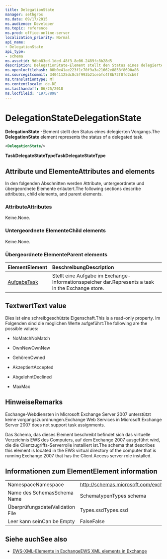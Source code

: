 ```yaml
---
title: DelegationState
manager: sethgros
ms.date: 09/17/2015
ms.audience: Developer
ms.topic: reference
ms.prod: office-online-server
localization_priority: Normal
api_name:
- DelegationState
api_type:
- schema
ms.assetid: 9dbb83ed-1ded-48f3-8e06-2489fc8b28d5
description: DelegationState-Element stellt den Status eines delegierten Vorgangs.
ms.openlocfilehash: 00b0e41ae223f1c70f9a3a21662e8858f8690a86
ms.sourcegitcommit: 34041125dc8c5f993b21cebfc4f8b72f0fd2cb6f
ms.translationtype: MT
ms.contentlocale: de-DE
ms.lasthandoff: 06/25/2018
ms.locfileid: "19757898"
---
```

# <a name="delegationstate"></a><span data-ttu-id="e7c14-103">DelegationState</span><span class="sxs-lookup"><span data-stu-id="e7c14-103">DelegationState</span></span>

<span data-ttu-id="e7c14-104">**DelegationState** -Element stellt den Status eines delegierten Vorgangs.</span><span class="sxs-lookup"><span data-stu-id="e7c14-104">The **DelegationState** element represents the status of a delegated task.</span></span> 
  
```xml
<DelegationState/>
```

<span data-ttu-id="e7c14-105">**TaskDelegateStateType**</span><span class="sxs-lookup"><span data-stu-id="e7c14-105">**TaskDelegateStateType**</span></span>

## <a name="attributes-and-elements"></a><span data-ttu-id="e7c14-106">Attribute und Elemente</span><span class="sxs-lookup"><span data-stu-id="e7c14-106">Attributes and elements</span></span>

<span data-ttu-id="e7c14-107">In den folgenden Abschnitten werden Attribute, untergeordnete und übergeordnete Elemente erläutert.</span><span class="sxs-lookup"><span data-stu-id="e7c14-107">The following sections describe attributes, child elements, and parent elements.</span></span>
  
### <a name="attributes"></a><span data-ttu-id="e7c14-108">Attribute</span><span class="sxs-lookup"><span data-stu-id="e7c14-108">Attributes</span></span>

<span data-ttu-id="e7c14-109">Keine.</span><span class="sxs-lookup"><span data-stu-id="e7c14-109">None.</span></span>
  
### <a name="child-elements"></a><span data-ttu-id="e7c14-110">Untergeordnete Elemente</span><span class="sxs-lookup"><span data-stu-id="e7c14-110">Child elements</span></span>

<span data-ttu-id="e7c14-111">Keine.</span><span class="sxs-lookup"><span data-stu-id="e7c14-111">None.</span></span>
  
### <a name="parent-elements"></a><span data-ttu-id="e7c14-112">Übergeordnete Elemente</span><span class="sxs-lookup"><span data-stu-id="e7c14-112">Parent elements</span></span>

|<span data-ttu-id="e7c14-113">**Element**</span><span class="sxs-lookup"><span data-stu-id="e7c14-113">**Element**</span></span>|<span data-ttu-id="e7c14-114">**Beschreibung**</span><span class="sxs-lookup"><span data-stu-id="e7c14-114">**Description**</span></span>|
|:-----|:-----|
|[<span data-ttu-id="e7c14-115">Aufgabe</span><span class="sxs-lookup"><span data-stu-id="e7c14-115">Task</span></span>](task.md) <br/> |<span data-ttu-id="e7c14-116">Stellt eine Aufgabe im Exchange-Informationsspeicher dar.</span><span class="sxs-lookup"><span data-stu-id="e7c14-116">Represents a task in the Exchange store.</span></span>  <br/> |
   
## <a name="text-value"></a><span data-ttu-id="e7c14-117">Textwert</span><span class="sxs-lookup"><span data-stu-id="e7c14-117">Text value</span></span>

<span data-ttu-id="e7c14-118">Dies ist eine schreibgeschützte Eigenschaft.</span><span class="sxs-lookup"><span data-stu-id="e7c14-118">This is a read-only property.</span></span> <span data-ttu-id="e7c14-119">Im Folgenden sind die möglichen Werte aufgeführt:</span><span class="sxs-lookup"><span data-stu-id="e7c14-119">The following are the possible values:</span></span>
  
- <span data-ttu-id="e7c14-120">NoMatch</span><span class="sxs-lookup"><span data-stu-id="e7c14-120">NoMatch</span></span>
    
- <span data-ttu-id="e7c14-121">OwnNew</span><span class="sxs-lookup"><span data-stu-id="e7c14-121">OwnNew</span></span>
    
- <span data-ttu-id="e7c14-122">Gehören</span><span class="sxs-lookup"><span data-stu-id="e7c14-122">Owned</span></span>
    
- <span data-ttu-id="e7c14-123">Akzeptiert</span><span class="sxs-lookup"><span data-stu-id="e7c14-123">Accepted</span></span>
    
- <span data-ttu-id="e7c14-124">Abgelehnt</span><span class="sxs-lookup"><span data-stu-id="e7c14-124">Declined</span></span>
    
- <span data-ttu-id="e7c14-125">Max</span><span class="sxs-lookup"><span data-stu-id="e7c14-125">Max</span></span>
    
## <a name="remarks"></a><span data-ttu-id="e7c14-126">Hinweise</span><span class="sxs-lookup"><span data-stu-id="e7c14-126">Remarks</span></span>

<span data-ttu-id="e7c14-127">Exchange-Webdiensten in Microsoft Exchange Server 2007 unterstützt keine vorgangszuordnungen.</span><span class="sxs-lookup"><span data-stu-id="e7c14-127">Exchange Web Services in Microsoft Exchange Server 2007 does not support task assignments.</span></span>
  
<span data-ttu-id="e7c14-128">Das Schema, das dieses Element beschreibt befindet sich das virtuelle Verzeichnis EWS des Computers, auf dem Exchange 2007 ausgeführt wird, die die Clientzugriffs-Serverrolle installiert ist.</span><span class="sxs-lookup"><span data-stu-id="e7c14-128">The schema that describes this element is located in the EWS virtual directory of the computer that is running Exchange 2007 that has the Client Access server role installed.</span></span>
  
## <a name="element-information"></a><span data-ttu-id="e7c14-129">Informationen zum Element</span><span class="sxs-lookup"><span data-stu-id="e7c14-129">Element information</span></span>

|||
|:-----|:-----|
|<span data-ttu-id="e7c14-130">Namespace</span><span class="sxs-lookup"><span data-stu-id="e7c14-130">Namespace</span></span>  <br/> |http://schemas.microsoft.com/exchange/services/2006/types  <br/> |
|<span data-ttu-id="e7c14-131">Name des Schemas</span><span class="sxs-lookup"><span data-stu-id="e7c14-131">Schema Name</span></span>  <br/> |<span data-ttu-id="e7c14-132">Schematypen</span><span class="sxs-lookup"><span data-stu-id="e7c14-132">Types schema</span></span>  <br/> |
|<span data-ttu-id="e7c14-133">Überprüfungsdatei</span><span class="sxs-lookup"><span data-stu-id="e7c14-133">Validation File</span></span>  <br/> |<span data-ttu-id="e7c14-134">Types.xsd</span><span class="sxs-lookup"><span data-stu-id="e7c14-134">Types.xsd</span></span>  <br/> |
|<span data-ttu-id="e7c14-135">Leer kann sein</span><span class="sxs-lookup"><span data-stu-id="e7c14-135">Can be Empty</span></span>  <br/> |<span data-ttu-id="e7c14-136">False</span><span class="sxs-lookup"><span data-stu-id="e7c14-136">False</span></span>  <br/> |
   
## <a name="see-also"></a><span data-ttu-id="e7c14-137">Siehe auch</span><span class="sxs-lookup"><span data-stu-id="e7c14-137">See also</span></span>

- [<span data-ttu-id="e7c14-138">EWS-XML-Elemente in Exchange</span><span class="sxs-lookup"><span data-stu-id="e7c14-138">EWS XML elements in Exchange</span></span>](ews-xml-elements-in-exchange.md)

